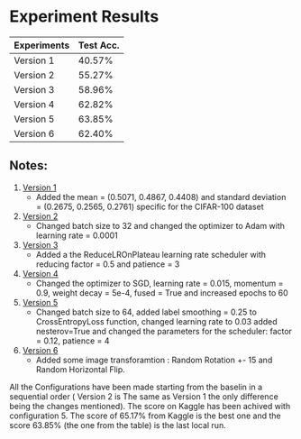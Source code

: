 # Experiment Results

| Experiments                          | Test Acc. |
|--------------------------------------|-----------|
|  Version 1                           | 40.57%    |
|  Version 2                           | 55.27%    |
|  Version 3                           | 58.96%    |
|  Version 4                           | 62.82%    |
|  Version 5                           | 63.85%    |
|  Version 6                           | 62.40%    |

## Notes:
1. [Version 1](https://github.com/Rares-Birladeanu/CARN/blob/main/Tema_2/Version%201/Version_1.ipynb)
   - Added the mean = (0.5071, 0.4867, 0.4408) and standard deviation = (0.2675, 0.2565, 0.2761) specific for the CIFAR-100 dataset
2. [Version 2](https://github.com/Rares-Birladeanu/CARN/blob/main/Tema_2/Version%202/Version_2.ipynb)
   - Changed batch size to 32 and changed the optimizer to Adam with learning rate = 0.0001
4. [Version 3](https://github.com/Rares-Birladeanu/CARN/blob/main/Tema_2/Version%203/Version_3.ipynb)
   - Added a the ReduceLROnPlateau learning rate scheduler with reducing factor = 0.5 and patience = 3
5. [Version 4](https://github.com/Rares-Birladeanu/CARN/blob/main/Tema_2/Version%204/Version_4.ipynb)
   - Changed the optimizer to SGD, learning rate = 0.015, momentum = 0.9, weight decay = 5e-4, fused = True and increased epochs to 60
7. [Version 5](https://github.com/Rares-Birladeanu/CARN/blob/main/Tema_2/Version%205/version_5.ipynb)
   - Changed batch size to 64, added label smoothing = 0.25 to CrossEntropyLoss function, changed learning rate to 0.03 added nesterov=True  and changed the parameters for the scheduler: factor = 0.12, patience = 4
8. [Version 6](https://github.com/Rares-Birladeanu/CARN/blob/main/Tema_2/Version%206/Version%206.ipynb)
   - Added some image transforamtion : Random Rotation +- 15 and Random Horizontal Flip.

All the Configurations have been made starting from the baselin in a sequential order ( Version 2 is The same as Version 1 the only difference being the changes mentioned). The score on Kaggle has been achived with configuration 5. The score of 65.17% from Kaggle is the best one and the score 63.85% (the one from the table) is the last local run.
